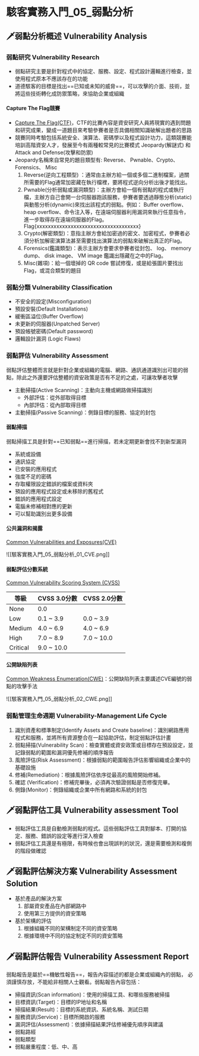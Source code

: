 # 駭客實務入門_05_弱點分析
## 🗡弱點分析概述 Vulnerability Analysis
### 弱點研究 Vulnerability Research
- 弱點研究主要是針對程式中的協定、服務、設定、程式設計邏輯進行檢查，並使用程式原本不應該存在的功能
- 道德駭客的目標是找出==已知或未知的威脅==，可以攻擊的介面、技術，並將這些技術轉化成防禦策略，來協助企業或組織

#### Capture The Flag競賽
- [Capture The Flag(CTF)](https://ctftime.org/)，CTF的比賽內容是資安研究人員將現實的遇到問題和研究成果，變成一道題目來考驗參賽者是否具備相關知識破解出題者的思路
- 競賽同時考驗包括系統安全、演算法、密碼學以及程式設計功力，這類競賽能培訓高階資安人才，發展至今有兩種較常見的比賽模式 Jeopardy(解謎式) 和 Attack and Defense(攻擊和防禦)
- Jeopardy名稱來自常見的題目類型有: Reverse、 Pwnable、Crypto、 Forensics、 Misc
	1. Reverse(逆向工程類型) ：通常由主辦方給一個或多個二進制檔案，過關所需要的Flag通常加密藏在執行檔裡，要將程式逆向分析出後才能找出。
	2. Pwnable(分析弱點或漏洞類型)：主辦方會給一個有弱點的程式或執行檔，主辦方自己會開一台伺服器跑該服務，參賽者要透過靜態分析(static)與動態分析(dynamic)來找出該程式的弱點。例如： Buffer overflow、heap overflow、命令注入等，在遠端伺服器利用漏洞來執行任意指令，進一步取得存在遠端伺服器的Flag。Flag{xxxxxxxxxxxxxxxxxxxxxxxxxxxxxxxxxxxx}
	3. Crypto(解密類型)：意指主辦方會給加密過的密文、加密程式，參賽者必須分析加解密演算法甚至需要找出演算法的弱點來破解出真正的Flag。
	4. Forensics(鑑識類型)：表示主辦方會要求參賽者從封包、 log、 memory dump、 disk image、 VM image 鑑識出隱藏在之中的Flag。
	5. Misc(雜項)：給一個壞掉的 QR code 嘗試修復，或是給張圖片要找出Flag，或混合類型的題目

### 弱點分類 Vulnerability Classification
- 不安全的設定(Misconfiguration)
- 預設安裝(Default Installations)
- 緩衝區溢位(Buffer Overflow)
- 未更新的伺服器(Unpatched Server)
- 預設帳號密碼(Default password)
- 邏輯設計漏洞 (Logic Flaws)

### 弱點評估 Vulnerability Assessment
弱點評估整體而言就是針對企業或組織的電腦、網路、通訊通道識別出可能的弱點，除此之外還要評估整體的資安政策是否有不足的之處，可讓攻擊者攻擊

- 主動掃描(Active Scanning)：主動向主機或網路做掃描識別
	- 外部評估：從外部取得目標
	- 內部評估：從內部取得目標
- 主動掃描(Passive Scanning)：側錄目標的服務、協定的封包

#### 弱點掃描
弱點掃描工具是針對==已知弱點==進行掃描，若未定期更新會找不到新型漏洞

- 系統或設備
- 通訊協定
- 已安裝的應用程式
- 強度不足的密碼
- 存取權限設定錯誤的檔案或資料夾
- 預設的應用程式設定或未移除的舊程式
- 錯誤的應用程式設定
- 電腦未修補相對應的更新
- 可以幫助識別出更多設備

#### 公共漏洞和揭露
[Common Vulnerabilities and Exposures(CVE)](https://cve.mitre.org/)

![[駭客實務入門_05_弱點分析_01_CVE.png]]

#### 弱點評估分數系統
[Common Vulnerability Scoring System (CVSS)](https://nvd.nist.gov/vuln-metrics/cvss)

| 等級     | CVSS 3.0分數 | CVSS 2.0分數 |
| -------- | ------------ | ------------ |
| None     | 0.0          |              |
| Low      | 0.1 ~ 3.9    | 0.0 ~ 3.9    |
| Medium   | 4.0 ~ 6.9    | 4.0 ~ 6.9    |
| High     | 7.0 ~ 8.9    | 7.0 ~ 10.0   | 
| Critical | 9.0 ~ 10.0   |              |

#### 公開缺陷列表
[Common Weakness Enumeration(CWE)](https://cwe.mitre.org/)：公開缺陷列表主要講述CVE編號的弱點的攻擊手法

![[駭客實務入門_05_弱點分析_02_CWE.png]]

### 弱點管理生命週期 Vulnerability-Management Life Cycle
1. 識別資產和標準制定(Identify Assets and Create baseline)：識別網路應用程式和服務，並將所有資源整合在一起協助評估，制定弱點評估計畫
2. 弱點掃描(Vulnerability Scan)：檢查實體或資安政策或目標存在預設設定，並記錄弱點的範圍和漏洞優先修補的順序報告
3. 風險評估(Risk Assessment)：根據弱點的範圍報告評估影響組織或企業中的基礎設施
4. 修補(Remediation)：根據風險評估依序從最高的風險開始修補。
5. 確認 (Verification)：修補完畢後，必須再次驗證弱點是否修復完畢。
6. 側錄(Monitor)：側錄組織或企業中所有網路和系統的封包

## 🗡弱點評估工具 Vulnerability assessment Tool
- 弱點評估工具是自動檢測弱點的程式。這些弱點評估工具對腳本、打開的協定、服務、錯誤的設定等進行深入檢查
- 弱點評估工具還是有極限，有時候也會出現誤判的狀況，還是需要檢測和複側的階段做確認

## 🗡弱點評估解決方案 Vulnerability Assessment Solution
- 基於產品的解決方案
	1. 部屬資安產品在內部網路中
	2. 使用第三方提供的資安策略
- 基於架構的評估
	1. 根據組織不同的架構制定不同的資安策略
	2. 根據環境中不同的協定制定不同的資安策略

## 🗡弱點評估報告 Vulnerability Assessment Report
弱點報告是屬於==機敏性報告==，報告內容描述的都是企業或組織內的弱點， 必須謹慎存放，不能給非相關人士觀看。弱點報告內容包括：

- 掃描資訊(Scan information)：使用的掃描工具、和哪些服務被掃描
- 目標資訊(Target)：目標的IP地址和名稱
- 掃描結果(Result)：目標的系統資訊、系統名稱、測試日期
- 服務資訊(Service)：目標所開啟的服務
- 漏洞評估(Assessment)：依據掃描結果評估修補優先順序與建議
- 弱點路經
- 弱點類型
- 弱點嚴重程度：低、中、高
